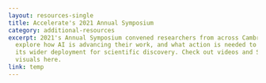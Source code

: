 ```yaml
---
layout: resources-single
title: Accelerate's 2021 Annual Symposium
category: additional-resources
excerpt: 2021's Annual Symposium convened researchers from across Cambridge to
  explore how AI is advancing their work, and what action is needed to support
  its wider deployment for scientific discovery. Check out videos and Symposium
  visuals here.
link: temp
---
```

